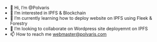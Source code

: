 - 👋 Hi, I’m @Polvaris
- 👀 I’m interested in IPFS & Blockchain  
- 🌱 I’m currently learning how to deploy website on IPFS using Fleek & Forestry
- 💞️ I’m looking to collaborate on Wordpress site deployemnt on IPFS
- 📫 How to reach me webmaster@polvaris.com

<!---
Polvaris/Polvaris is a ✨ special ✨ repository because its `README.md` (this file) appears on your GitHub profile.
You can click the Preview link to take a look at your changes.
--->

